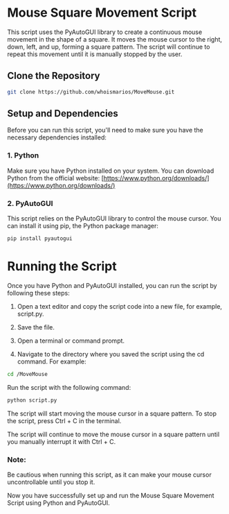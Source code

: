 # Mouse Square Movement Script

This script uses the PyAutoGUI library to create a continuous mouse movement in the shape of a square. It moves the mouse cursor to the right, down, left, and up, forming a square pattern. The script will continue to repeat this movement until it is manually stopped by the user.

## Clone the Repository
```bash
git clone https://github.com/whoismarios/MoveMouse.git
```

## Setup and Dependencies

Before you can run this script, you'll need to make sure you have the necessary dependencies installed:

### 1. Python

Make sure you have Python installed on your system. You can download Python from the official website: [https://www.python.org/downloads/](https://www.python.org/downloads/)

### 2. PyAutoGUI

This script relies on the PyAutoGUI library to control the mouse cursor. You can install it using pip, the Python package manager:

```bash
pip install pyautogui
```	

# Running the Script
Once you have Python and PyAutoGUI installed, you can run the script by following these steps:

1. Open a text editor and copy the script code into a new file, for example, script.py.

2. Save the file.

3. Open a terminal or command prompt.

4. Navigate to the directory where you saved the script using the cd command. For example:

```bash
cd /MoveMouse
```

Run the script with the following command:
    
```bash
python script.py
```

The script will start moving the mouse cursor in a square pattern. To stop the script, press Ctrl + C in the terminal.

The script will continue to move the mouse cursor in a square pattern until you manually interrupt it with Ctrl + C.

### Note: 
Be cautious when running this script, as it can make your mouse cursor uncontrollable until you stop it.

Now you have successfully set up and run the Mouse Square Movement Script using Python and PyAutoGUI.
